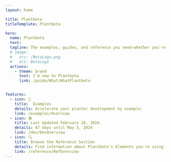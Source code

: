 ```yaml
---
layout: home

title: Plantbeta
titleTemplate: Plantbeta

hero: 
  name: Plantbeta
  text: 
  tagline: The examples, guides, and reference you need—whether you're planting in the mountains of British Columbia, the wetlands of the Canadian Shield, or anywhere in between. Take advantage of these resources to develop your ability to plant faster and with higher quality.
  # image:
  #   src: /BetaLogo.png
  #   alt: BetaLogo
  actions:
    - theme: brand
      text: I'm new to Plantbeta
      link: /guide/What/WhatPlantbeta


features:
  - icon: 🌲
    title:  Examples
    details: Accelerate your planter development by example.
    link: /examples/Overview
  - icon: 🛠️
    title: Last Updated February 28, 2024.
    details: 67 days until May 5, 2024
    link: /dev/DevOverview
  - icon: 🔍
    title: Browse the Reference Section
    details: Find information about Plantbeta's Elements you're using
    link: /reference/RefOverview
---
```

